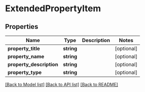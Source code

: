 # ExtendedPropertyItem

## Properties
Name | Type | Description | Notes
------------ | ------------- | ------------- | -------------
**property_title** | **string** |  | [optional] 
**property_name** | **string** |  | [optional] 
**property_description** | **string** |  | [optional] 
**property_type** | **string** |  | [optional] 

[[Back to Model list]](../../README.md#documentation-for-models) [[Back to API list]](../../README.md#documentation-for-api-endpoints) [[Back to README]](../../README.md)

